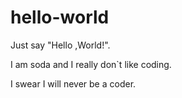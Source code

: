 # hello-world
Just say "Hello ,World!". 

I am soda and I really don`t like coding.

I swear I will never be a coder.
